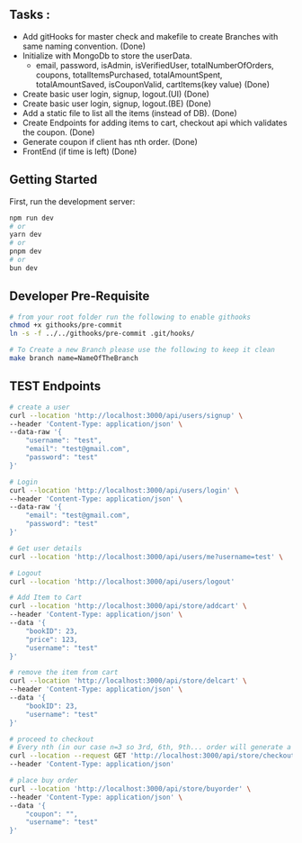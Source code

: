 ## Tasks :

- Add gitHooks for master check and makefile to create Branches with same naming convention. (Done)
- Initialize with MongoDb to store the userData.
  - email, password, isAdmin, isVerifiedUser, totalNumberOfOrders, coupons, totalItemsPurchased, totalAmountSpent, totalAmountSaved, isCouponValid, cartItems(key value) (Done)
- Create basic user login, signup, logout.(UI) (Done)
- Create basic user login, signup, logout.(BE) (Done)
- Add a static file to list all the items (instead of DB). (Done)
- Create Endpoints for adding items to cart, checkout api which validates the coupon. (Done)
- Generate coupon if client has nth order. (Done)
- FrontEnd (if time is left) (Done)

## Getting Started

First, run the development server:

```bash
npm run dev
# or
yarn dev
# or
pnpm dev
# or
bun dev
```

## Developer Pre-Requisite

```bash
# from your root folder run the following to enable githooks
chmod +x githooks/pre-commit
ln -s -f ../../githooks/pre-commit .git/hooks/

# To Create a new Branch please use the following to keep it clean
make branch name=NameOfTheBranch
```

## TEST Endpoints

```bash
# create a user
curl --location 'http://localhost:3000/api/users/signup' \
--header 'Content-Type: application/json' \
--data-raw '{
    "username": "test",
    "email": "test@gmail.com",
    "password": "test"
}'

# Login
curl --location 'http://localhost:3000/api/users/login' \
--header 'Content-Type: application/json' \
--data-raw '{
    "email": "test@gmail.com",
    "password": "test"
}'

# Get user details
curl --location 'http://localhost:3000/api/users/me?username=test' \

# Logout
curl --location 'http://localhost:3000/api/users/logout'

# Add Item to Cart
curl --location 'http://localhost:3000/api/store/addcart' \
--header 'Content-Type: application/json' \
--data '{
    "bookID": 23,
    "price": 123,
    "username": "test"
}'

# remove the item from cart
curl --location 'http://localhost:3000/api/store/delcart' \
--header 'Content-Type: application/json' \
--data '{
    "bookID": 23,
    "username": "test"
}'

# proceed to checkout
# Every nth (in our case n=3 so 3rd, 6th, 9th... order will generate a coupon)
curl --location --request GET 'http://localhost:3000/api/store/checkout?username=test' \
--header 'Content-Type: application/json'

# place buy order
curl --location 'http://localhost:3000/api/store/buyorder' \
--header 'Content-Type: application/json' \
--data '{
    "coupon": "",
    "username": "test"
}'

```
